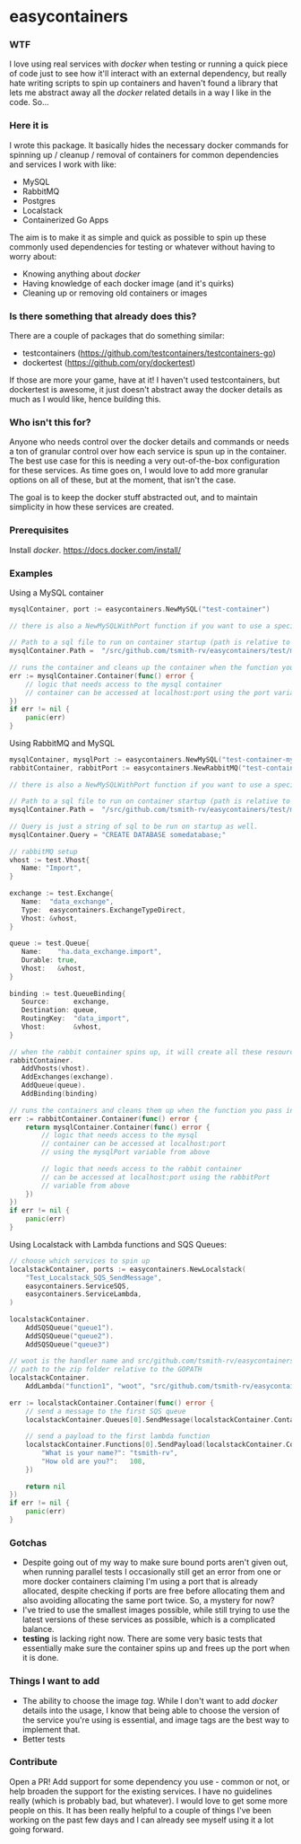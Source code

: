 easycontainers
==============

### WTF
I love using real services with *docker* when testing or running a quick piece of code just to see how it'll interact with an external dependency, but really hate writing scripts to spin up containers and haven't found a library that lets me abstract away all the *docker* related details in a way I like in the code. So...

### Here it is
I wrote this package. It basically hides the necessary docker commands for spinning up / cleanup / removal of containers for common dependencies and services I work with like:

- MySQL
- RabbitMQ
- Postgres
- Localstack
- Containerized Go Apps

The aim is to make it as simple and quick as possible to spin up these commonly used dependencies for testing or whatever without having to worry about:

- Knowing anything about *docker*
- Having knowledge of each docker image (and it's quirks)
- Cleaning up or removing old containers or images

### Is there something that already does this?
There are a couple of packages that do something similar:

- testcontainers (https://github.com/testcontainers/testcontainers-go)
- dockertest (https://github.com/ory/dockertest)

If those are more your game, have at it! I haven't used testcontainers, but dockertest is awesome, it just doesn't abstract away the docker details as much
as I would like, hence building this.

### Who isn't this for?
Anyone who needs control over the docker details and commands or needs a ton of granular control over how each service
is spun up in the container. The best use case for this is needing a very out-of-the-box configuration for these
services. As time goes on, I would love to add more granular options on all of these, but at the moment, that isn't the
case. 

The goal is to keep the docker stuff abstracted out, and to maintain simplicity in how these services are created.

### Prerequisites
Install *docker*. https://docs.docker.com/install/

### Examples

Using a MySQL container

```go
mysqlContainer, port := easycontainers.NewMySQL("test-container")
 
// there is also a NewMySQLWithPort function if you want to use a specific port
 
// Path to a sql file to run on container startup (path is relative to GOPATH)
mysqlContainer.Path =  "/src/github.com/tsmith-rv/easycontainers/test/mysql-test.sql"
 
// runs the container and cleans up the container when the function you pass in exits
err := mysqlContainer.Container(func() error {
	// logic that needs access to the mysql container
	// container can be accessed at localhost:port using the port variable from above
})
if err != nil {
	panic(err)
}
```

Using RabbitMQ and MySQL

```go
mysqlContainer, mysqlPort := easycontainers.NewMySQL("test-container-mysql")
rabbitContainer, rabbitPort := easycontainers.NewRabbitMQ("test-container-rabbit")
 
// there is also a NewMySQLWithPort function if you want to use a specific port
 
// Path to a sql file to run on container startup (path is relative to GOPATH)
mysqlContainer.Path =  "/src/github.com/tsmith-rv/easycontainers/test/mysql-test.sql"
 
// Query is just a string of sql to be run on startup as well. 
mysqlContainer.Query = "CREATE DATABASE somedatabase;"
 
// rabbitMQ setup
vhost := test.Vhost{  
   Name: "Import",  
}  
  
exchange := test.Exchange{  
   Name:  "data_exchange",  
   Type:  easycontainers.ExchangeTypeDirect,  
   Vhost: &vhost,  
}  
  
queue := test.Queue{  
   Name:    "ha.data_exchange.import",  
   Durable: true,  
   Vhost:   &vhost,  
}  
  
binding := test.QueueBinding{  
   Source:      exchange,  
   Destination: queue,  
   RoutingKey:  "data_import",  
   Vhost:       &vhost,  
}  
  
// when the rabbit container spins up, it will create all these resources during initialization
rabbitContainer.  
   AddVhosts(vhost).  
   AddExchanges(exchange).  
   AddQueue(queue).  
   AddBinding(binding)
 
// runs the containers and cleans them up when the function you pass in exits
err := rabbitContainer.Container(func() error {
	return mysqlContainer.Container(func() error {
		// logic that needs access to the mysql
		// container can be accessed at localhost:port 
		// using the mysqlPort variable from above
		
		// logic that needs access to the rabbit container
		// can be accessed at localhost:port using the rabbitPort 
		// variable from above
	})
})
if err != nil {
	panic(err)
}
```

Using Localstack with Lambda functions and SQS Queues:
```go
// choose which services to spin up
localstackContainer, ports := easycontainers.NewLocalstack(
    "Test_Localstack_SQS_SendMessage",
    easycontainers.ServiceSQS,
    easycontainers.ServiceLambda,
)
 
localstackContainer.
    AddSQSQueue("queue1").
    AddSQSQueue("queue2").
    AddSQSQueue("queue3")
    
// woot is the handler name and src/github.com/tsmith-rv/easycontainers/test/handler.zip is the
// path to the zip folder relative to the GOPATH
localstackContainer.
    AddLambda("function1", "woot", "src/github.com/tsmith-rv/easycontainers/test/handler.zip").
 
err := localstackContainer.Container(func() error {
    // send a message to the first SQS queue
    localstackContainer.Queues[0].SendMessage(localstackContainer.ContainerName, "some message")
 
    // send a payload to the first lambda function
    localstackContainer.Functions[0].SendPayload(localstackContainer.ContainerName, map[string]interface{}{
        "What is your name?": "tsmith-rv",
        "How old are you?":   108,
    })
    
    return nil
})
if err != nil {
	panic(err)
}
```

### Gotchas
- Despite going out of my way to make sure bound ports aren't given out, when running parallel tests I occasionally still
get an error from one or more docker containers claiming I'm using a port that is already allocated, despite checking if
ports are free before allocating them and also avoiding allocating the same port twice. So, a mystery for now?
- I've tried to use the smallest images possible, while still trying to use the latest versions of these services as possible,
which is a complicated balance.
- **testing** is lacking right now. There are some very basic tests that essentially make sure the container spins up and frees 
up the port when it is done.

### Things I want to add
- The ability to choose the image *tag*. While I don't want to add *docker* details into the usage, I know that being able to choose 
the version of the service you're using is essential, and image tags are the best way to implement that.
- Better tests

### Contribute
Open a PR! Add support for some dependency you use - common or not, or help broaden the support for the existing
services. I have no guidelines really (which is probably bad, but whatever). I would love to get some more people
on this. It has been really helpful to a couple of things I've been working on the past few days and I can already
see myself using it a lot going forward.